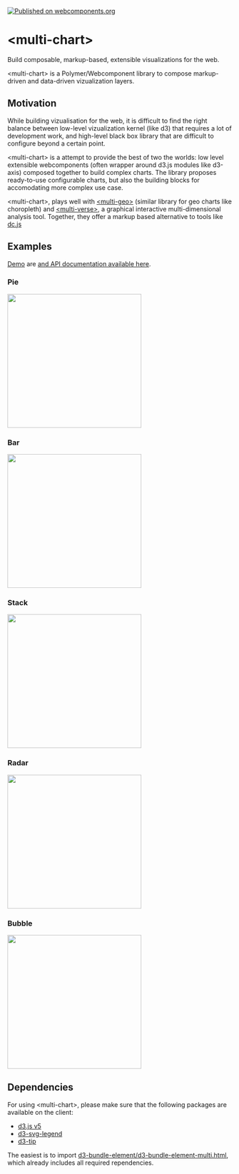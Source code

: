 [![Published on webcomponents.org](https://img.shields.io/badge/webcomponents.org-published-blue.svg)](https://webcomponents.org/element/preignition/multi-chart)

# \<multi-chart\>
Build composable, markup-based, extensible visualizations for the web. 

\<multi-chart\> is a Polymer/Webcomponent library to compose markup-driven and data-driven vizualization layers.

## Motivation
While building vizualisation for the web, it is difficult to find the right balance between low-level vizualization kernel (like d3) that requires a lot of development work, and high-level black box library that are difficult to configure beyond a certain point. 

\<multi-chart\> is a attempt to provide the best of two the worlds: low level extensible webcomponents (often wrapper around d3.js modules like d3-axis) composed together to build complex charts. The library proposes ready-to-use configurable charts, but also the building blocks for accomodating more complex use case. 

\<multi-chart\>, plays well with [\<multi-geo\>](https://github.com/preignition/multi-geo) (similar library for geo charts like choropleth) and [\<multi-verse\>](https://github.com/preignition/multi-verse), a graphical interactive multi-dimensional analysis tool. Together, they offer a markup based alternative to tools like [dc.js](https://dc-js.github.io/dc.js/)

## Examples

[Demo](https://webcomponents.org/element/preignition/multi-chart/demo/index.html) are [and API documentation available here](https://webcomponents.org/element/preignition/multi-chart).

### Pie 
<div>
  <img src="https://raw.githubusercontent.com/preignition/multi-chart/master/images/pie.png" width="300"></img>
</div>

### Bar
<div>
  <img src="https://raw.githubusercontent.com/preignition/multi-chart/master/images/bar.png" width="300"></img>
</div>

### Stack
<div>
  <img src="https://raw.githubusercontent.com/preignition/multi-chart/master/images/stack.png" width="300"></img>
</div>

### Radar
<div>
  <img src="https://raw.githubusercontent.com/preignition/multi-chart/master/images/radar.png" width="300"></img>
</div>


### Bubble
<div>
  <img src="https://raw.githubusercontent.com/preignition/multi-chart/master/images/bubble.png" width="300"></img>
</div>

## Dependencies
For using \<multi-chart\>, please make sure that the following packages are available on the client: 
- [d3.js v5](https://d3js.org/) 
- [d3-svg-legend](http://d3-legend.susielu.com/)
- [d3-tip](https://github.com/Caged/d3-tip)

The easiest is to import [d3-bundle-element/d3-bundle-element-multi.html](https://github.com/preignition/d3-bundle), which already includes all required rependencies. 




